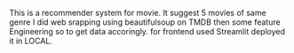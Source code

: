 This is a recommender system for movie. It suggest 5 movies of same genre
I did web srapping using beautifulsoup on TMDB then some feature Engineering so to get data accoringly.
for frontend used Streamlit 
deployed it in LOCAL.

